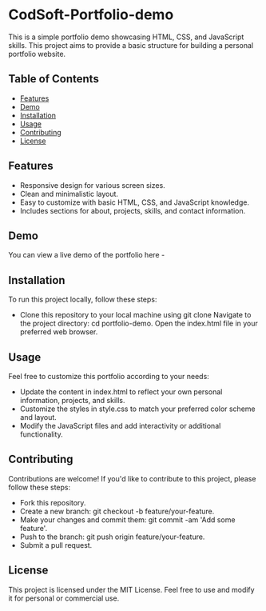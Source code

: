 # CodSoft-Portfolio-demo
This is a simple portfolio demo showcasing HTML, CSS, and JavaScript skills. This project aims to provide a basic structure for building a personal portfolio website.

## Table of Contents
- [Features](#Features)
- [Demo](#Demo)
- [Installation](#Installation)
- [Usage](#Usage)
- [Contributing](#Contributing)
- [License](#License)
 
## Features
- Responsive design for various screen sizes.
- Clean and minimalistic layout.
- Easy to customize with basic HTML, CSS, and JavaScript knowledge.
- Includes sections for about, projects, skills, and contact information.

## Demo
You can view a live demo of the portfolio here -   
## Installation
To run this project locally, follow these steps:

- Clone this repository to your local machine using git clone 
Navigate to the project directory: cd portfolio-demo.
Open the index.html file in your preferred web browser.

## Usage
Feel free to customize this portfolio according to your needs:

- Update the content in index.html to reflect your own personal information, projects, and skills.
- Customize the styles in style.css to match your preferred color scheme and layout.
- Modify the JavaScript files and add interactivity or additional functionality.

## Contributing
Contributions are welcome! If you'd like to contribute to this project, please follow these steps:

- Fork this repository.
- Create a new branch: git checkout -b feature/your-feature.
- Make your changes and commit them: git commit -am 'Add some feature'.
- Push to the branch: git push origin feature/your-feature.
- Submit a pull request.

## License
This project is licensed under the MIT License. Feel free to use and modify it for personal or commercial use.

